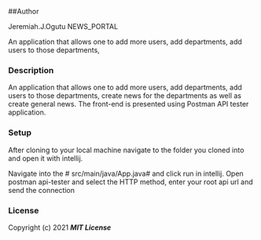 ##Author

Jeremiah.J.Ogutu
 NEWS_PORTAL

An application that allows one to add more users, add departments, add users to those departments, 

### Description

An application that allows one to add more users, add departments, add users to those departments, create news for the departments as well as create general news. The front-end is presented using Postman API tester application.

### Setup
After cloning to your local machine navigate to the folder you cloned into and open it with intellij.

Navigate into the # src/main/java/App.java# and click run in intellij.
Open postman api-tester and select the HTTP method, enter your root api url and send the connection





### License

Copyright (c) 2021 **_MIT License_**
